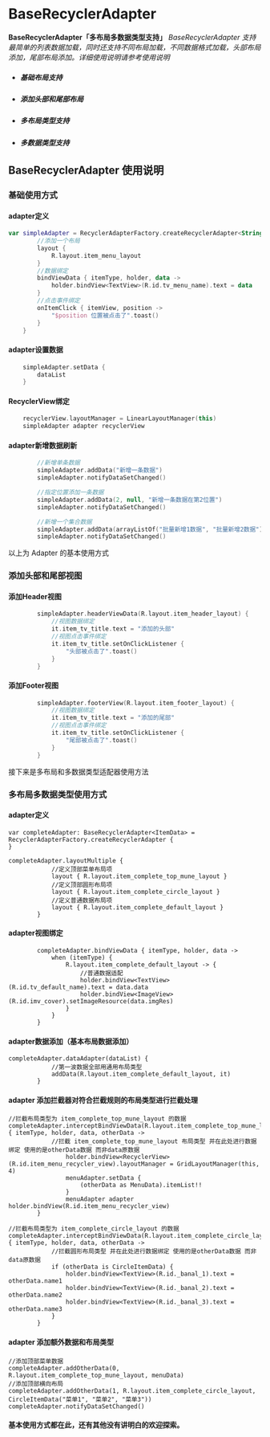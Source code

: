 # BaseRecyclerAdapter

**BaseRecyclerAdapter「多布局多数据类型支持」**
*BaseRecyclerAdapter 支持最简单的列表数据加载，同时还支持不同布局加载，不同数据格式加载，头部布局添加，尾部布局添加。详细使用说明请参考使用说明*

* ##### 基础布局支持
* ##### 添加头部和尾部布局
* ##### 多布局类型支持
* ##### 多数据类型支持

## BaseRecyclerAdapter 使用说明
### 基础使用方式
#### adapter定义
```kotlin
var simpleAdapter = RecyclerAdapterFactory.createRecyclerAdapter<String> {
		//添加一个布局
        layout {
            R.layout.item_menu_layout
        }
		//数据绑定
        bindViewData { itemType, holder, data ->
            holder.bindView<TextView>(R.id.tv_menu_name).text = data
        }
		//点击事件绑定
        onItemClick { itemView, position ->
            "$position 位置被点击了".toast()
        }
    }

```
#### adapter设置数据
```kotlin
    simpleAdapter.setData {
        dataList
    }
```
#### RecyclerView绑定
```kotlin
    recyclerView.layoutManager = LinearLayoutManager(this)
    simpleAdapter adapter recyclerView

```
#### adapter新增数据刷新
```kotlin
		//新增单条数据
		simpleAdapter.addData("新增一条数据")
		simpleAdapter.notifyDataSetChanged()

		//指定位置添加一条数据
		simpleAdapter.addData(2, null, "新增一条数据在第2位置")
		simpleAdapter.notifyDataSetChanged()

		//新增一个集合数据
		simpleAdapter.addData(arrayListOf("批量新增1数据", "批量新增2数据"))
		simpleAdapter.notifyDataSetChanged()
```
以上为 Adapter 的基本使用方式
### 添加头部和尾部视图

#### 添加Header视图
```kotlin
        simpleAdapter.headerViewData(R.layout.item_header_layout) {
			//视图数据绑定
            it.item_tv_title.text = "添加的头部"
			//视图点击事件绑定
            it.item_tv_title.setOnClickListener {
                "头部被点击了".toast()
            }
        }
```
#### 添加Footer视图
```kotlin
        simpleAdapter.footerView(R.layout.item_footer_layout) {
			//视图数据绑定
            it.item_tv_title.text = "添加的尾部"
			//视图点击事件绑定
            it.item_tv_title.setOnClickListener {
                "尾部被点击了".toast()
            }
        }
```
接下来是多布局和多数据类型适配器使用方法

### 多布局多数据类型使用方式
#### adapter定义
```
var completeAdapter: BaseRecyclerAdapter<ItemData> = RecyclerAdapterFactory.createRecyclerAdapter {
}

completeAdapter.layoutMultiple {
			//定义顶部菜单布局项
            layout { R.layout.item_complete_top_mune_layout }
			//定义顶部圆形布局项
            layout { R.layout.item_complete_circle_layout }
			//定义普通数据布局项
            layout { R.layout.item_complete_default_layout }
        }
```
#### adapter视图绑定
```
        completeAdapter.bindViewData { itemType, holder, data ->
            when (itemType) {
                R.layout.item_complete_default_layout -> {
                    //普通数据适配
                    holder.bindView<TextView>(R.id.tv_default_name).text = data.data
                    holder.bindView<ImageView>(R.id.imv_cover).setImageResource(data.imgRes)
                }
            }
        }
```
#### adapter数据添加（基本布局数据添加）
```
completeAdapter.dataAdapter(dataList) {
            //第一波数据全部用通用布局类型
            addData(R.layout.item_complete_default_layout, it)
        }
```
#### adapter 添加拦截器对符合拦截规则的布局类型进行拦截处理
```
//拦截布局类型为 item_complete_top_mune_layout 的数据
completeAdapter.interceptBindViewData(R.layout.item_complete_top_mune_layout) { itemType, holder, data, otherData ->
            //拦截 item_complete_top_mune_layout 布局类型 并在此处进行数据绑定 使用的是otherData数据 而非data原数据
                holder.bindView<RecyclerView>(R.id.item_menu_recycler_view).layoutManager = GridLayoutManager(this, 4)
                menuAdapter.setData {
                    (otherData as MenuData).itemList!!
                }
                menuAdapter adapter holder.bindView(R.id.item_menu_recycler_view)
        }

//拦截布局类型为 item_complete_circle_layout 的数据
completeAdapter.interceptBindViewData(R.layout.item_complete_circle_layout) { itemType, holder, data, otherData ->
            //拦截圆形布局类型 并在此处进行数据绑定 使用的是otherData数据 而非data原数据
            if (otherData is CircleItemData) {
                holder.bindView<TextView>(R.id._banal_1).text = otherData.name1
                holder.bindView<TextView>(R.id._banal_2).text = otherData.name2
                holder.bindView<TextView>(R.id._banal_3).text = otherData.name3
            }
        }
```
#### adapter 添加额外数据和布局类型
```
//添加顶部菜单数据
completeAdapter.addOtherData(0, R.layout.item_complete_top_mune_layout, menuData)
//添加顶部横向布局
completeAdapter.addOtherData(1, R.layout.item_complete_circle_layout, CircleItemData("菜单1", "菜单2", "菜单3"))
completeAdapter.notifyDataSetChanged()
```

#### 基本使用方式都在此，还有其他没有讲明白的欢迎探索。
